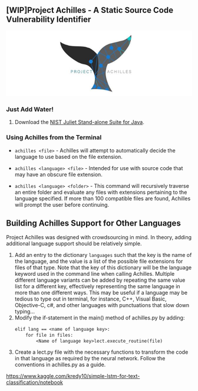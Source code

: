 ## [WIP]Project Achilles - A Static Source Code Vulnerability Identifier
![Achilles](assets/logo.jpg)

### Just Add Water!
1. Download the [NIST Juliet Stand-alone Suite for Java](https://samate.nist.gov/SRD/testsuites/juliet/Juliet_Test_Suite_v1.3_for_Java.zip).


### Using Achilles from the Terminal
* `achilles <file>` - Achilles will attempt to automatically decide the language to use based on the file extension. 

* `achilles <language> <file>` - Intended for use with source code that may have an obscure file extension.

* `achilles <language> <folder>` - This command will recursively traverse an entire folder and evaluate any files
 with extensions pertaining to the language specified. If more than 100 compatible files are found, Achilles will 
 prompt the user before continuing.


## Building Achilles Support for Other Languages
Project Achilles was designed with crowdsourcing in mind.
In theory, adding additional language support should be relatively simple.
1. Add an entry to the dictionary `languages` such that the key is the name of
the language, and the value is a list of the possible file extensions for files
of that type. Note that the key of this dictionary will be the language keyword 
used in the command line when calling Achilles. Multiple different language 
variants can be added by repeating the same value list for a different key,
effectively representing the same language in more than one different ways.
This may be useful if a language may be tedious to type out in terminal, for instance,
C++, Visual Basic, Objective-C, c#, and other languages with punctuations that slow
down typing... 
1. Modify the if-statement in the main() method of achilles.py by adding:
    ```
    elif lang == <name of language key>:
        for file in files:
            <Name of language key>lect.execute_routine(file)
    ```
1. Create a <name of language key>lect.py file with the necessary functions
to transform the code in that language as required by the neural network.
Follow the conventions in achilles.py as a guide.

https://www.kaggle.com/kredy10/simple-lstm-for-text-classification/notebook